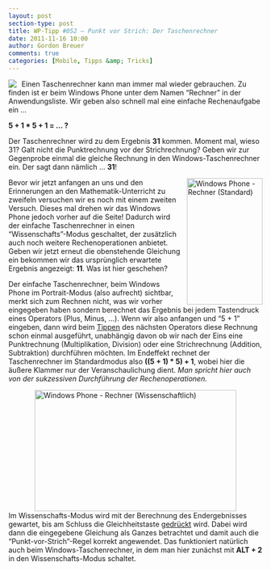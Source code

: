 ```yaml
---
layout: post
section-type: post
title: WP-Tipp #052 – Punkt vor Strich: Der Taschenrechner
date: 2011-11-16 10:00
author: Gordon Breuer
comments: true
categories: [Mobile, Tipps &amp; Tricks]
---
```

<p><img style="margin: 0px 10px 0px 0px; display: inline; float: left" align="left" src="http://anheledirwp.blob.core.windows.net/wordpress/2011/11/sonstiges2.png" /></p>  <p>Einen Taschenrechner kann man immer mal wieder gebrauchen. Zu finden ist er beim Windows Phone unter dem Namen “Rechner” in der Anwendungsliste. Wir geben also schnell mal eine einfache Rechenaufgabe ein …</p>  <p><strong>5 + 1 * 5 + 1 = … ?</strong></p>  <p>Der Taschenrechner wird zu dem Ergebnis <strong>31</strong> kommen. Moment mal, wieso 31? Galt nicht die Punktrechnung vor der Strichrechnung? Geben wir zur Gegenprobe einmal die gleiche Rechnung in den Windows-Taschenrechner ein. Der sagt dann nämlich … <strong>31</strong>!</p>  <p><img style="margin: 0px 0px 0px 10px; display: inline; float: right" title="" alt="Windows Phone - Rechner (Standard)" align="right" src="http://anheledirwp.blob.core.windows.net/wordpress/2011/11/6348032113_65cb7f2291.jpg" width="150" height="250" /></p>  <p>Bevor wir jetzt anfangen an uns und den Erinnerungen an den Mathematik-Unterricht zu zweifeln versuchen wir es noch mit einem zweiten Versuch. Dieses mal drehen wir das Windows Phone jedoch vorher auf die Seite! Dadurch wird der einfache Taschenrechner in einen “Wissenschafts”-Modus geschaltet, der zusätzlich auch noch weitere Rechenoperationen anbietet. Geben wir jetzt erneut die obenstehende Gleichung ein bekommen wir das ursprünglich erwartete Ergebnis angezeigt: <strong>11</strong>. Was ist hier geschehen?</p>  <p>Der einfache Taschenrechner, beim Windows Phone im Portrait-Modus (also aufrecht) sichtbar, merkt sich zum Rechnen nicht, was wir vorher eingegeben haben sondern berechnet das Ergebnis bei jedem Tastendruck eines Operators (Plus, Minus, …). Wenn wir also anfangen und “5 + 1” eingeben, dann wird beim <a href="/post/2011/09/12/WP7-Tipp-007-%E2%80%93-Standard-Gesten.aspx">Tippen</a> des nächsten Operators diese Rechnung schon einmal ausgeführt, unabhängig davon ob wir nach der Eins eine Punktrechnung (Multiplikation, Division) oder eine Strichrechnung (Addition, Subtraktion) durchführen möchten. Im Endeffekt rechnet der Taschenrechner im Standardmodus also <strong>((5 + 1) * 5) + 1</strong>, wobei hier die äußere Klammer nur der Veranschaulichung dient. <em>Man spricht hier auch von der sukzessiven Durchführung der Rechenoperationen.</em></p>  <p><img style="display: block; float: none; margin-left: auto; margin-right: auto" title="" alt="Windows Phone - Rechner (Wissenschaftlich)" src="http://anheledirwp.blob.core.windows.net/wordpress/2011/11/6348778886_c39f6dc148.jpg" width="400" height="240" />Im Wissenschafts-Modus wird mit der Berechnung des Endergebnisses gewartet, bis am Schluss die Gleichheitstaste <a href="/post/2011/09/12/WP7-Tipp-007-%E2%80%93-Standard-Gesten.aspx">gedrückt</a> wird. Dabei wird dann die eingegebene Gleichung als Ganzes betrachtet und damit auch die “Punkt-vor-Strich”-Regel korrekt angewendet. Das funktioniert natürlich auch beim Windows-Taschenrechner, in dem man hier zunächst mit <strong>ALT + 2</strong> in den Wissenschafts-Modus schaltet.</p>
